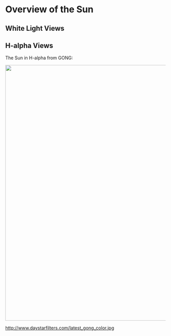 # Overview of the Sun
## White Light Views
## H-alpha Views
The Sun in H-alpha from GONG:

[<img src="http://www.daystarfilters.com/latest_gong_color.jpg" width=800 align=center>](http://www.daystarfilters.com/latest_gong_color.jpg)

http://www.daystarfilters.com/latest_gong_color.jpg
